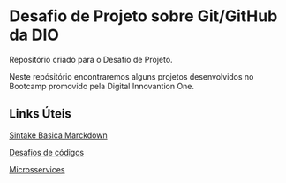 # Desafio de Projeto sobre Git/GitHub da DIO
Repositório criado para o  Desafio de Projeto.

Neste repósitório encontraremos alguns projetos desenvolvidos no Bootcamp promovido pela Digital Innovantion One.

## Links Úteis
[Sintake Basica Marckdown](https://www.markdownguide.org/basic-syntax/)

[Desafios de códigos](https://github.com/saraivadev/dio-desafio-github-primeiro-reposito/tree/main/Desafios)

[Microsservices](https://github.com/saraivadev/dio-desafio-github-primeiro-reposito/tree/main/Microsservice)



